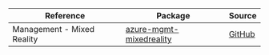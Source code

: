 | Reference | Package | Source |
|---|---|---|
|Management - Mixed Reality|[azure-mgmt-mixedreality](https://repo1.maven.org/maven2/com/microsoft/azure/mixedreality/v2020_05_01/azure-mgmt-mixedreality)|[GitHub](https://github.com/Azure/azure-sdk-for-java/blob/main/)|
